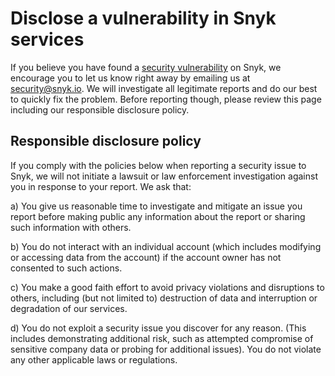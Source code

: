# Disclose a vulnerability in Snyk services

If you believe you have found a [security vulnerability](https://snyk.io/learn/security-vulnerability-exploits-threats/) on Snyk, we encourage you to let us know right away by emailing us at [security@snyk.io](mailto:security@snyk.io). We will investigate all legitimate reports and do our best to quickly fix the problem. Before reporting though, please review this page including our responsible disclosure policy.

## Responsible disclosure policy
If you comply with the policies below when reporting a security issue to Snyk, we will not initiate a lawsuit or law enforcement investigation against you in response to your report. We ask that:

a) You give us reasonable time to investigate and mitigate an issue you report before making public any information about the report or sharing such information with others.

b) You do not interact with an individual account (which includes modifying or accessing data from the account) if the account owner has not consented to such actions.

c) You make a good faith effort to avoid privacy violations and disruptions to others, including (but not limited to) destruction of data and interruption or degradation of our services.

d) You do not exploit a security issue you discover for any reason. (This includes demonstrating additional risk, such as attempted compromise of sensitive company data or probing for additional issues). You do not violate any other applicable laws or regulations.